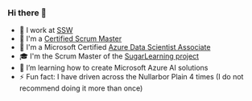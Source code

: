 ### Hi there 👋

* 🔭 I work at [SSW](https://www.ssw.com.au/people/nick-curran)
* 📃 I'm a [Certified Scrum Master](https://bcert.me/bc/html/show-badge.html?b=ddgkxqhr)
* 🧪 I'm a Microsoft Certified [Azure Data Scientist Associate](https://learn.microsoft.com/en-us/users/nickcurran-5453/credentials/2ce0e90586246362)
* 🎓 I'm the Scrum Master of the [SugarLearning project](https://sugarlearning.com/)
* 🌱 I’m learning how to create Microsoft Azure AI solutions
* ⚡ Fun fact: I have driven across the Nullarbor Plain 4 times (I do not recommend doing it more than once)
